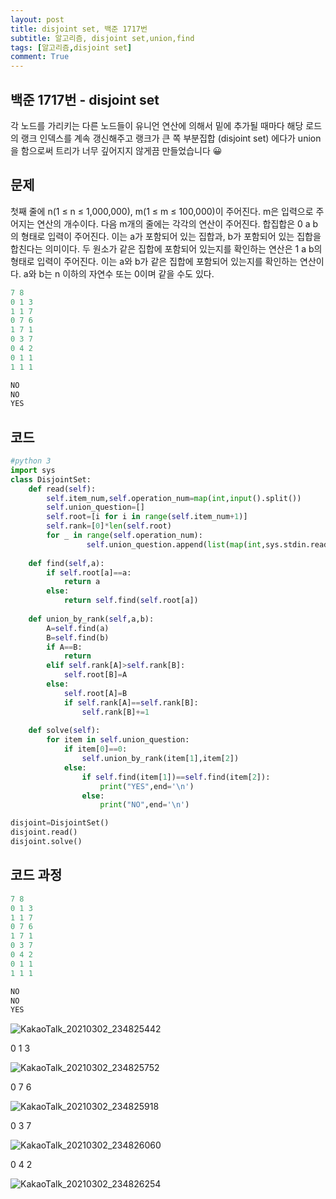 ```yaml
---
layout: post
title: disjoint set, 백준 1717번
subtitle: 알고리즘, disjoint set,union,find
tags: [알고리즘,disjoint set]
comment: True
---
```


## 백준 1717번 - disjoint set

각 노드를 가리키는 다른 노드들이 유니언 연산에 의해서 밑에 추가될 때마다 해당 로드의 랭크 인덱스를 계속 갱신해주고 랭크가 큰 쪽 부분집합 (disjoint set) 에다가 union 을 함으로써 트리가 너무 깊어지지 않게끔 만들었습니다 😀

## 문제

첫째 줄에 n(1 ≤ n ≤ 1,000,000), m(1 ≤ m ≤ 100,000)이 주어진다. m은 입력으로 주어지는 연산의 개수이다. 다음 m개의 줄에는 각각의 연산이 주어진다. 합집합은 0 a b의 형태로 입력이 주어진다. 이는 a가 포함되어 있는 집합과, b가 포함되어 있는 집합을 합친다는 의미이다. 두 원소가 같은 집합에 포함되어 있는지를 확인하는 연산은 1 a b의 형태로 입력이 주어진다. 이는 a와 b가 같은 집합에 포함되어 있는지를 확인하는 연산이다. a와 b는 n 이하의 자연수 또는 0이며 같을 수도 있다.

```python
7 8
0 1 3
1 1 7
0 7 6
1 7 1
0 3 7
0 4 2
0 1 1
1 1 1
```

```python
NO
NO
YES
```

## 코드

```python
#python 3 
import sys
class DisjointSet:
    def read(self):
        self.item_num,self.operation_num=map(int,input().split())
        self.union_question=[]
        self.root=[i for i in range(self.item_num+1)]
        self.rank=[0]*len(self.root)
        for _ in range(self.operation_num):
        		 self.union_question.append(list(map(int,sys.stdin.readline().split())))
    
    def find(self,a):
        if self.root[a]==a:
            return a
        else:
            return self.find(self.root[a])
    
    def union_by_rank(self,a,b):
        A=self.find(a)
        B=self.find(b)
        if A==B:
            return
        elif self.rank[A]>self.rank[B]:
            self.root[B]=A
        else:
            self.root[A]=B
            if self.rank[A]==self.rank[B]:
                self.rank[B]+=1
                
    def solve(self):
        for item in self.union_question:
            if item[0]==0:
                self.union_by_rank(item[1],item[2])
            else:
                if self.find(item[1])==self.find(item[2]):
                    print("YES",end='\n')
                else:
                    print("NO",end='\n')

disjoint=DisjointSet()
disjoint.read()
disjoint.solve()
```

## 코드 과정 

```python
7 8
0 1 3
1 1 7
0 7 6
1 7 1
0 3 7
0 4 2
0 1 1
1 1 1
```

```python
NO
NO
YES
```

![KakaoTalk_20210302_234825442](https://user-images.githubusercontent.com/67775336/109667185-3bf1d900-7bb3-11eb-8918-3c34c4db68d6.jpg)

0 1 3 

![KakaoTalk_20210302_234825752](https://user-images.githubusercontent.com/67775336/109667317-5deb5b80-7bb3-11eb-9724-0f80a73cc112.jpg)

0 7 6

![KakaoTalk_20210302_234825918](https://user-images.githubusercontent.com/67775336/109667393-6e9bd180-7bb3-11eb-94bb-accbcaad5e93.jpg)

0 3 7

![KakaoTalk_20210302_234826060](https://user-images.githubusercontent.com/67775336/109667463-7f4c4780-7bb3-11eb-82c3-00531d18b7e7.jpg)

0 4 2

![KakaoTalk_20210302_234826254](https://user-images.githubusercontent.com/67775336/109667524-925f1780-7bb3-11eb-9ecc-5abd7e6979ec.jpg)


